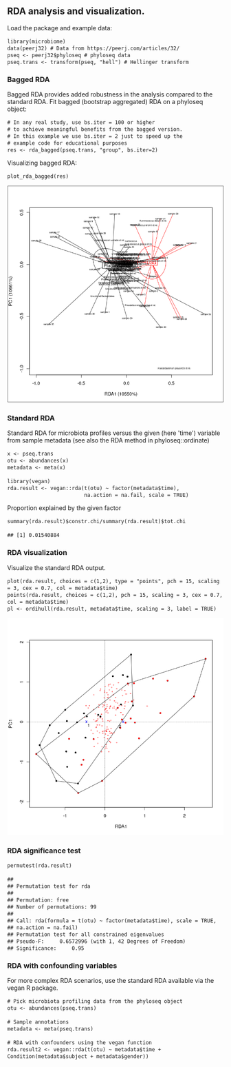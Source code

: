 <!--
  %\VignetteEngine{knitr::rmarkdown}
  %\VignetteIndexEntry{microbiome tutorial - rda}
  %\usepackage[utf8]{inputenc}
  %\VignetteEncoding{UTF-8}  
-->
RDA analysis and visualization.
-------------------------------

Load the package and example data:

    library(microbiome)
    data(peerj32) # Data from https://peerj.com/articles/32/
    pseq <- peerj32$phyloseq # phyloseq data
    pseq.trans <- transform(pseq, "hell") # Hellinger transform

### Bagged RDA

Bagged RDA provides added robustness in the analysis compared to the
standard RDA. Fit bagged (bootstrap aggregated) RDA on a phyloseq
object:

    # In any real study, use bs.iter = 100 or higher
    # to achieve meaningful benefits from the bagged version.
    # In this example we use bs.iter = 2 just to speed up the
    # example code for educational purposes
    res <- rda_bagged(pseq.trans, "group", bs.iter=2)

Visualizing bagged RDA:

    plot_rda_bagged(res)

![](RDA_files/figure-markdown_strict/rda6-1.png)

### Standard RDA

Standard RDA for microbiota profiles versus the given (here 'time')
variable from sample metadata (see also the RDA method in
phyloseq::ordinate)

    x <- pseq.trans
    otu <- abundances(x)
    metadata <- meta(x)

    library(vegan)
    rda.result <- vegan::rda(t(otu) ~ factor(metadata$time),
                             na.action = na.fail, scale = TRUE)

Proportion explained by the given factor

    summary(rda.result)$constr.chi/summary(rda.result)$tot.chi

    ## [1] 0.01540884

### RDA visualization

Visualize the standard RDA output.

    plot(rda.result, choices = c(1,2), type = "points", pch = 15, scaling = 3, cex = 0.7, col = metadata$time)
    points(rda.result, choices = c(1,2), pch = 15, scaling = 3, cex = 0.7, col = metadata$time)
    pl <- ordihull(rda.result, metadata$time, scaling = 3, label = TRUE)

![](RDA_files/figure-markdown_strict/rda4-1.png)

### RDA significance test

    permutest(rda.result) 

    ## 
    ## Permutation test for rda 
    ## 
    ## Permutation: free
    ## Number of permutations: 99
    ##  
    ## Call: rda(formula = t(otu) ~ factor(metadata$time), scale = TRUE,
    ## na.action = na.fail)
    ## Permutation test for all constrained eigenvalues
    ## Pseudo-F:     0.6572996 (with 1, 42 Degrees of Freedom)
    ## Significance:     0.95

### RDA with confounding variables

For more complex RDA scenarios, use the standard RDA available via the
vegan R package.

    # Pick microbiota profiling data from the phyloseq object
    otu <- abundances(pseq.trans)

    # Sample annotations
    metadata <- meta(pseq.trans)

    # RDA with confounders using the vegan function
    rda.result2 <- vegan::rda(t(otu) ~ metadata$time + Condition(metadata$subject + metadata$gender))
